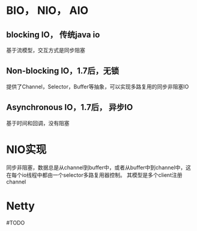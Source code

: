 # BIO， NIO， AIO
## blocking IO， 传统java io
基于流模型，交互方式是同步阻塞
## Non-blocking IO，1.7后，无锁
提供了Channel，Selector，Buffer等抽象，可以实现多路复用的同步非阻塞IO
## Asynchronous IO，1.7后， 异步IO
基于时间和回调，没有阻塞

# NIO实现
同步非阻塞，数据总是从channel到buffer中，或者从buffer中到channel中，这在每个io线程中都由一个selector多路复用器控制。
其模型是多个client注册channel
# Netty
#TODO 